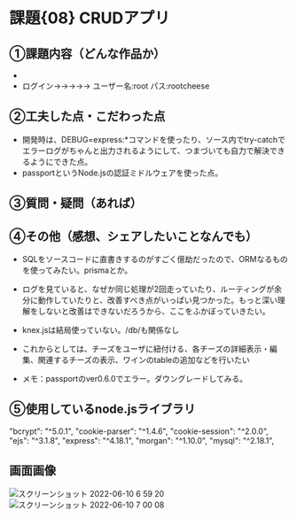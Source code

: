 # 課題{08} CRUDアプリ
## ①課題内容（どんな作品か）
- 
- ログイン→→→→→ ユーザー名:root パス:rootcheese

## ②工夫した点・こだわった点
- 開発時は、DEBUG=express:*コマンドを使ったり、ソース内でtry-catchでエラーログがちゃんと出力されるようにして、つまづいても自力で解決できるようにできた点。
- passportというNode.jsの認証ミドルウェアを使った点。

## ③質問・疑問（あれば）


## ④その他（感想、シェアしたいことなんでも）
- SQLをソースコードに直書きするのがすごく億劫だったので、ORMなるものを使ってみたい。prismaとか。
- ログを見ていると、なぜか同じ処理が2回走っていたり、ルーティングが余分に動作していたりと、改善すべき点がいっぱい見つかった。もっと深い理解をしないと改善はできないだろうから、ここをふかぼっていきたい。
- knex.jsは結局使っていない。/db/も関係なし
- これからとしては、チーズをユーザに紐付ける、各チーズの詳細表示・編集、関連するチーズの表示、ワインのtableの追加などを行いたい

- メモ：passportのver0.6.0でエラー。ダウングレードしてみる。

## ⑤使用しているnode.jsライブラリ
"bcrypt": "^5.0.1",
"cookie-parser": "^1.4.6",
"cookie-session": "^2.0.0",
"ejs": "^3.1.8",
"express": "^4.18.1",
"morgan": "^1.10.0",
"mysql": "^2.18.1",

## 画面画像
![スクリーンショット 2022-06-10 6 59 20](https://user-images.githubusercontent.com/57092255/172952418-11ae773f-c4a9-4faa-95f6-6252556f1ce0.png)
![スクリーンショット 2022-06-10 7 00 08](https://user-images.githubusercontent.com/57092255/172952494-4fdcc321-bfd9-49c9-b0c8-7f06fd4c75d5.png)
